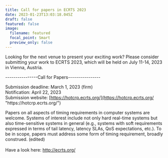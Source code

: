 ```yaml
---
title: Call for papers in ECRTS 2023
date: 2023-01-23T13:03:18.045Z
draft: false
featured: false
image:
  filename: featured
  focal_point: Smart
  preview_only: false
---
```

Looking for the next venue to present your exciting work? Please consider submitting your work to ECRTS 2023, which will be held on July 11-14, 2023 in Vienna, Austria. 

\----------------Call for Papers---------------- 

Submission deadline: March 1, 2023 (firm) \
Notification: April 22, 2023 \
Submission website: [https://hotcrp.ecrts.org/](https://hotcrp.ecrts.org/ "https\://hotcrp.ecrts.org/")

Papers on all aspects of timing requirements in computer systems are welcome. Systems of interest include not only hard real-time systems but also time-sensitive systems in general (e.g., systems with soft requirements expressed in terms of tail latency, latency SLAs, QoS expectations, etc.). To be in scope, papers must address some form of timing requirement, broadly construed. (edited)\
\
Have a look here: <http://ecrts.org/>
